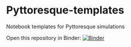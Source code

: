 <!--
SPDX-FileCopyrightText: 2022 Pepijn de Vos

SPDX-License-Identifier: MPL-2.0
-->

# Pyttoresque-templates
Notebook templates for Pyttoresque simulations

Open this repository in Binder: [![Binder](https://mybinder.org/badge_logo.svg)](https://mybinder.org/v2/gh/NyanCAD/Pyttoresque-templates/main)
